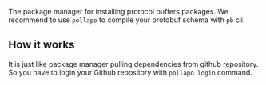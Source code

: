 The package manager for installing protocol buffers packages.
We recommend to use `pollapo` to compile your protobuf schema with `pb` cli.

## How it works
It is just like package manager pulling dependencies from github repository. So you have to login your Github repository with `pollapo login` command.
